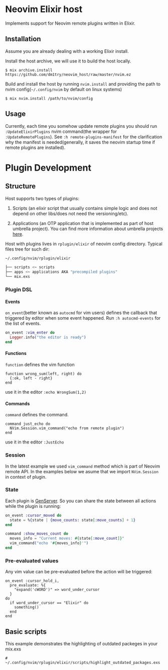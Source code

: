 # Neovim Elixir host

Implements support for Neovim remote plugins written in Elixir.


## Installation

Assume you are already dealing with a working Elixir install.

Install the host archive, we will use it to build the host locally.

```
$ mix archive.install https://github.com/dm1try/neovim_host/raw/master/nvim.ez
```

Build and install the host by running `nvim.install` and providing the path to nvim config(`~/.config/nvim` by default on linux systems)

```
$ mix nvim.install /path/to/nvim/config
```

## Usage

Currently, each time you somehow update remote plugins you should run `:UpdateElixirPlugins` nvim command(the wrapper for `:UpdateRemotePlugins`). See `:h remote-plugins-manifest` for the clarification why the manifest is needed(generally, it saves the neovim startup time if remote plugins are installed).

# Plugin Development
## Structure

Host supports two types of plugins:
1. Scripts (an elixir script that usually contains simple logic and does not depend on other libs/does not need the versioning/etc).

2. Applications (an OTP application that is implemented as part of host umbrella project). You can find more information about umbrella projects [here](http://elixir-lang.org/getting-started/mix-otp/dependencies-and-umbrella-apps.html).

Host with plugins lives in `rplugin/elixir` of neovim config directory.
Typical files tree for such dir:
```bash
~/.config/nvim/rplugin/elixir

├── scripts <~ scripts
├── apps <~ applications AKA "precompiled plugins"
└── mix.exs
```

### Plugin DSL
#### Events
`on_event`(better known as `autocmd` for vim users) defines the callback that triggered by editor when some event
happened. Run `:h autocmd-events` for the list of events.

```elixir
on_event :vim_enter do
  Logger.info("the editor is ready")
end
```
#### Functions
`function` defines the vim function
```
function wrong_sum(left, right) do
  {:ok, left - right}
end
```
use it in the editor `:echo WrongSum(1,2)`

#### Commands
`command` defines the command.

```
command just_echo do
  NVim.Session.vim_command("echo from remote plugin")
end
```
use it in the editor `:JustEcho`

### Session
In the latest example we used `vim_command` method which is part of Neovim remote API.
In the examples below we asume that we import `NVim.Session` in context of plugin.

### State
Each plugin is [GenServer](http://elixir-lang.org/docs/stable/elixir/GenServer.html).
So you can share the state between all actions while the plugin is running:
```elixir
on_event :cursor_moved do
  state = %{state | {move_counts: state[:move_counts] + 1}
end

command :show_moves_count do
  moves_info = "Current moves: #{state[:move_count]}"
  vim_command("echo '#{moves_info}'")
end
```
### Pre-evaluated values
Any vim value can be pre-evaluated before the action will be triggered:
```
on_event :cursor_hold_i,
  pre_evaluate: %{
    "expand('cWORD')" => word_under_cursor
  }
do
  if word_under_cursor == "Elixir" do
    something()
  end
end
```
## Basic scripts
This example demonstrates the highlighting of outdated packeges in your mix.exs
```
# ~/.config/nvim/rplugin/elixir/scripts/highlight_outdated_packages.exs

